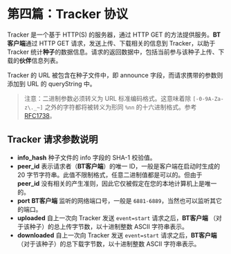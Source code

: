 # 第四篇：Tracker 协议

Tracker 是一个基于 HTTP(S) 的服务器，通过 HTTP GET 的方法提供服务。**BT客户端**通过 HTTP GET 请求，发送上传、下载相关的信息到 Tracker，以助于 Tracker 统计**种子**的数据信息。请求的返回数据中，包括当前参与该种子上传、下载的**伙伴**信息列表。

Tracker 的 URL 被包含在种子文件中，即 announce 字段，而请求携带的参数则添加到 URL 的 queryString 中。

> 注意：二进制参数必须转义为 URL 标准编码格式。这意味着除 `[-0-9A-Za-z\._~]` 之外的字符都将被转义为形同 `%nn` 的十六进制格式。参考 [RFC1738](http://www.faqs.org/rfcs/rfc1738.html)。

## Tracker 请求参数说明

- **info_hash** 种子文件的 info 字段的 SHA-1 校验值。
- **peer_id** 表示请求者（**BT客户端**）的唯一 ID，一般是客户端在启动时生成的 20 字节字符串。此值不限制格式，任意二进制值都是可以的。但由于 **peer_id** 没有相关的产生准则，因此它仅被假定在您的本地计算机上是唯一的。
- **port** **BT客户端** 监听的网络端口号，一般是 `6881-6889`，当然也可以监听其它的端口。
- **uploaded** 自上一次向 Tracker 发送 `event=start` 请求之后，**BT客户端** （对于该种子）的总上传字节数，以十进制整数 ASCII 字符串表示。
- **downloaded** 自上一次向 Tracker 发送 `event=start` 请求之后，**BT客户端** （对于该种子）的总下载字节数，以十进制整数 ASCII 字符串表示。


